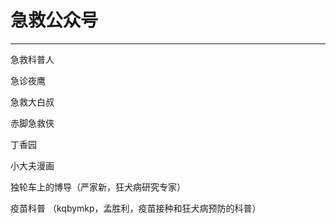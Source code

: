 # 急救公众号

---

急救科普人

急诊夜鹰

急救大白叔

赤脚急救侠

丁香园

小大夫漫画

独轮车上的博导（严家新，狂犬病研究专家）

疫苗科普 （kqbymkp，孟胜利，疫苗接种和狂犬病预防的科普）

